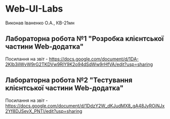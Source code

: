 # Web-UI-Labs
Виконав Іваненко О.А., КВ-21мн
## Лабораторна робота №1 "Розробка клієнтської частини Web-додатка"
Посилання на звіт - https://docs.google.com/document/d/1DA-2KIb3iIWvW9rG2TKDVw9RlY9K2o94dSdWw9rHfVA/edit?usp=sharing 
## Лабораторна робота №2 "Тестування клієнтської частини Web-додатка"
Посилання на звіт - https://docs.google.com/document/d/1DdzY2W_dKJudMX8_gA48JyROiNJx2Yf8DJSevX_PNTI/edit?usp=sharing 
